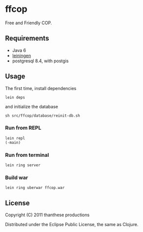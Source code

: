 # ffcop

Free and Friendly COP.

## Requirements

- Java 6
- [leiningen](https://github.com/technomancy/leiningen)
- postgresql 8.4, with postgis

## Usage

The first time, install dependencies

    lein deps

and initialize the database

    sh src/ffcop/database/reinit-db.sh

### Run from REPL

    lein repl
    (-main)

### Run from terminal

    lein ring server

### Build war

    lein ring uberwar ffcop.war

## License

Copyright (C) 2011 thanthese productions

Distributed under the Eclipse Public License, the same as Clojure.
